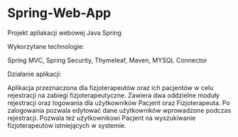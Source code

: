 # Spring-Web-App

Projekt apliakacji webowej Java Spring

Wykorzytane technologie:

Spring MVC, Spring Security, Thymeleaf, Maven, MYSQL Connector

Działanie aplikacji:

Aplikacja przeznaczona dla fizjoterapeutów oraz ich pacjentów w celu rejestracji na zabiegi fizjoterapeutyczne. Zawiera dwa oddzielne moduły rejestracji oraz logowania dla użytkowników
Pacjent oraz Fizjoterapeuta. Po zalogowania pozwala edytować dane użytkowników wprowadzone podczas rejestracji. Pozwala też użytkownikowi Pacjent na wyszukiwanie fizjoterapeutów istniejących w systemie.
